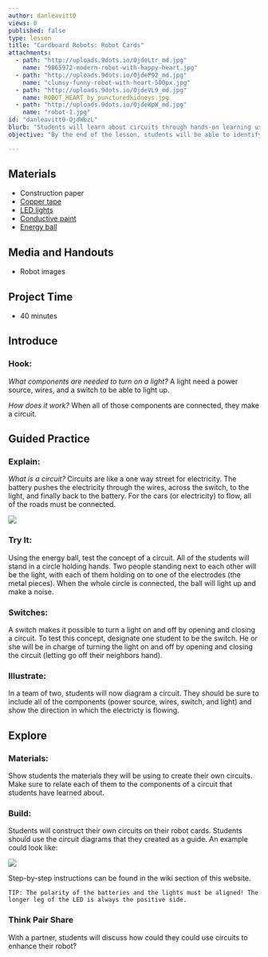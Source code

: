 ```yaml
---
author: danleavitt0
views: 0
published: false
type: lesson
title: "Cardboard Robots: Robot Cards"
attachments: 
  - path: "http://uploads.9dots.io/OjdeLtr_md.jpg"
    name: "9865972-modern-robot-with-happy-heart.jpg"
  - path: "http://uploads.9dots.io/OjdeP92_md.jpg"
    name: "clumsy-funny-robot-with-heart-500px.jpg"
  - path: "http://uploads.9dots.io/OjdeVL9_md.jpg"
    name: ROBOT_HEART_by_puncturedkidneys.jpg
  - path: "http://uploads.9dots.io/OjdeWpW_md.jpg"
    name: "robot-1.jpg"
id: "danleavitt0-OjdWbzL"
blurb: "Students will learn about circuits through hands-on learning using conductive tape, lights, and batteries."
objective: "By the end of the lesson, students will be able to identify the components of a circuit, describe how a switch works, and demonstrate knowledge by constructing their own circuit."

---
```


## Materials

- Construction paper
- [Copper tape](https://www.sparkfun.com/products/10561)
- [LED lights](https://www.sparkfun.com/products/12062)
- [Conductive paint](http://www.bareconductive.com/shop/electric-paint-10ml/)
- [Energy ball](http://www.amazon.com/Energy-Ball-Scientific-your-fingertips/dp/B000OU9RMS)

## Media and Handouts

- Robot images

## Project Time

- 40 minutes

## Introduce

### Hook:
_What components are needed to turn on a light?_
A light need a power source, wires, and a switch to be able to light up.

_How does it work?_
When all of those components are connected, they make a circuit.

## Guided Practice

### Explain:
_What is a circuit?_
Circuits are like a one way street for electricity. The battery pushes the electricity through the wires, across the switch, to the light, and finally back to the battery. For the cars (or electricity) to flow, all of the roads must be connected.

![](http://uploads.9dots.io/Ojdii0Z_md.jpg) 

### Try It:
Using the energy ball, test the concept of a circuit. All of the students will stand in a circle holding hands. Two people standing next to each other will be the light, with each of them holding on to one of the electrodes (the metal pieces). When the whole circle is connected, the ball will light up and make a noise.

### Switches:
A switch makes it possible to turn a light on and off by opening and closing a circuit. To test this concept, designate one student to be the switch. He or she will be in charge of turning the light on and off by opening and closing the circuit (letting go off their neighbors hand).

### Illustrate:
In a team of two, students will now diagram a circuit. They should be sure to include all of the components (power source, wires, switch, and light) and show the direction in which the electricty is flowing.

## Explore

### Materials:
Show students the materials they will be using to create their own circuits. Make sure to relate each of them to the components of a circuit that students have learned about.

### Build:
Students will construct their own circuits on their robot cards. Students should use the circuit diagrams that they created as a guide. An example could look like:

![](http://uploads.9dots.io/OjdoN6j_md.jpg) 

Step-by-step instructions can be found in the wiki section of this website.

```
TIP: The polarity of the batteries and the lights must be aligned! The longer leg of the LED is always the positive side.
```

### Think Pair Share
With a partner, students will discuss how could they could use circuits to enhance their robot?
